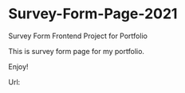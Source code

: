 # Survey-Form-Page-2021
Survey Form Frontend Project for Portfolio

This is survey form page for my portfolio.

Enjoy!

Url: 